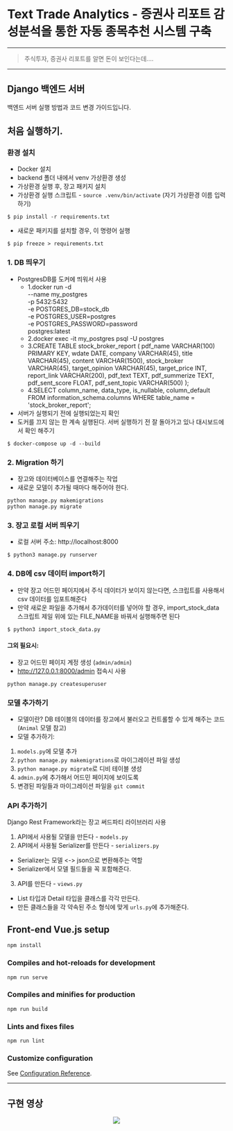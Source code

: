 # Text Trade Analytics - 증권사 리포트 감성분석을 통한 자동 종목추천 시스템 구축
-----------------------

> 주식투자, 증권사 리포트를 알면 돈이 보인다는데....

-----------------------

## Django 백엔드 서버

백엔드 서버 실행 방법과 코드 변경 가이드입니다.

## 처음 실행하기.

### 환경 설치
- Docker 설치
- backend 폴더 내에서 venv 가상환경 생성
- 가상환경 실행 후, 장고 패키지 설치
- 가상환경 실행 스크립트 - `source .venv/bin/activate` (자기 가상환경 이름 입력하기)
```
$ pip install -r requirements.txt
```
- 새로운 패키지를 설치할 경우, 이 명령어 실행
```
$ pip freeze > requirements.txt
```

### 1. DB 띄우기
- PostgresDB를 도커에 띄워서 사용
  - 1.docker run -d \
    --name my_postgres \
    -p 5432:5432 \
    -e POSTGRES_DB=stock_db \
    -e POSTGRES_USER=postgres \
    -e POSTGRES_PASSWORD=password \
    postgres:latest
  - 2.docker exec -it my_postgres psql -U postgres
  - 3.CREATE TABLE stock_broker_report (
    pdf_name VARCHAR(100) PRIMARY KEY,
    wdate DATE,
    company VARCHAR(45),
    title VARCHAR(45),
    content VARCHAR(1500),
    stock_broker VARCHAR(45),
    target_opinion VARCHAR(45),
    target_price INT,
    report_link VARCHAR(200),
    pdf_text TEXT,
    pdf_summerize TEXT,
    pdf_sent_score FLOAT,
    pdf_sent_topic VARCHAR(500)
    );
  - 4.SELECT column_name, data_type, is_nullable, column_default
    FROM information_schema.columns
    WHERE table_name = 'stock_broker_report';
- 서버가 실행되기 전에 실행되었는지 확인
- 도커를 끄지 않는 한 계속 실행된다. 서버 실행하기 전 잘 돌아가고 있나 대시보드에서 확인 해주기
```
$ docker-compose up -d --build
```

### 2. Migration 하기
- 장고와 데이터베이스를 연결해주는 작업
- 새로운 모델이 추가될 때마다 해주어야 한다.
```
python manage.py makemigrations
python manage.py migrate 
```

### 3. 장고 로컬 서버 띄우기
- 로컬 서버 주소: http://localhost:8000
```
$ python3 manage.py runserver 
```

### 4. DB에 csv 데이터 import하기
- 만약 장고 어드민 페이지에서 주식 데이터가 보이지 않는다면, 스크립트를 사용해서 csv 데이터를 임포트해준다
- 만약 새로운 파일을 추가해서 추가데이터를 넣어야 할 경우, import_stock_data 스크립트 제일 위에 있는 FILE_NAME을 바꿔서 실행해주면 된다
```
$ python3 import_stock_data.py
```

#### 그외 필요시:
- 장고 어드민 페이지 계정 생성 (`admin/admin`)
- http://127.0.0.1:8000/admin 접속시 사용
```
python manage.py createsuperuser
```

### 모델 추가하기
- 모델이란? DB 테이블의 데이터를 장고에서 불러오고 컨트롤할 수 있게 해주는 코드 (`Animal` 모델 참고)
- 모델 추가하기:
1. `models.py`에 모델 추가
2. `python manage.py makemigrations`로 마이그레이션 파일 생성
3. `python manage.py migrate`로 디비 테이블 생성
4. `admin.py`에 추가해서 어드민 페이지에 보이도록
5. 변경된 파일들과 마이그레이션 파일을 `git commit`

### API 추가하기
Django Rest Framework라는 장고 써드파티 라이브러리 사용
1. API에서 사용될 모델을 만든다 - `models.py`
2. API에서 사용될 Serializer를 만든다 - `serializers.py`
  - Serializer는 모델 <-> json으로 변환해주는 역할
  - Serializer에서 모델 필드들을 꼭 포함해준다.
3. API를 만든다 - `views.py`
  - List 타입과 Detail 타입을 클래스를 각각 만든다.
  - 만든 클래스들을 각 약속된 주소 형식에 맞게 `urls.py`에 추가해준다.

## Front-end Vue.js setup
```
npm install
```

### Compiles and hot-reloads for development
```
npm run serve
```

### Compiles and minifies for production
```
npm run build
```

### Lints and fixes files
```
npm run lint
```

### Customize configuration
See [Configuration Reference](https://cli.vuejs.org/config/).

----------------------------------------------------------------------

## 구현 영상

<p align="center">
  <img src="[https://github.com/HyeoOng/Text_Trade_Analytics/assets/112822303/6160d3ce-e092-40fd-bbdf-a453835e5406](https://github.com/HyeoOng/Text_Trade_Analytics/assets/112822303/0df8f1b2-8de0-41ab-ad98-d31c5da4e75f)https://github.com/HyeoOng/Text_Trade_Analytics/assets/112822303/0df8f1b2-8de0-41ab-ad98-d31c5da4e75f">
</p>
